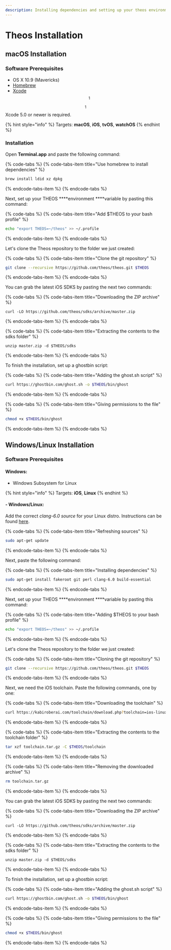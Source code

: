 ```yaml
---
description: Installing dependencies and setting up your theos environment
---
```


# Theos Installation

## macOS Installation

### Software Prerequisites

* OS X 10.9 \(Mavericks\)
* [Homebrew](https://brew.sh) 
* [Xcode](https://itunes.apple.com/us/app/xcode/id497799835?mt=12) $$^1$$ 

$$^1$$ Xcode 5.0 or newer is required.

{% hint style="info" %}
Targets: **macOS**, **iOS**, **tvOS**, **watchOS**
{% endhint %}

### Installation

Open **Terminal.app** and paste the following command:

{% code-tabs %}
{% code-tabs-item title="Use homebrew to install dependencies" %}
```bash
brew install ldid xz dpkg
```
{% endcode-tabs-item %}
{% endcode-tabs %}

Next, set up your THEOS ****environment ****variable by pasting this command:

{% code-tabs %}
{% code-tabs-item title="Add $THEOS to your bash profile" %}
```bash
echo "export THEOS=~/theos" >> ~/.profile
```
{% endcode-tabs-item %}
{% endcode-tabs %}

Let's clone the Theos repository to the folder we just created:

{% code-tabs %}
{% code-tabs-item title="Clone the git repository" %}
```bash
git clone --recursive https://github.com/theos/theos.git $THEOS
```
{% endcode-tabs-item %}
{% endcode-tabs %}

You can grab the latest iOS SDKS by pasting the next two commands:

{% code-tabs %}
{% code-tabs-item title="Downloading the ZIP archive" %}
```text
curl -LO https://github.com/theos/sdks/archive/master.zip
```
{% endcode-tabs-item %}
{% endcode-tabs %}

{% code-tabs %}
{% code-tabs-item title="Extracting the contents to the sdks folder" %}
```text
unzip master.zip -d $THEOS/sdks
```
{% endcode-tabs-item %}
{% endcode-tabs %}

To finish the installation, set up a ghostbin script:

{% code-tabs %}
{% code-tabs-item title="Adding the ghost.sh script" %}
```bash
curl https://ghostbin.com/ghost.sh -o $THEOS/bin/ghost
```
{% endcode-tabs-item %}
{% endcode-tabs %}

{% code-tabs %}
{% code-tabs-item title="Giving permissions to the file" %}
```bash
chmod +x $THEOS/bin/ghost
```
{% endcode-tabs-item %}
{% endcode-tabs %}

## Windows/Linux Installation

### Software Prerequisites

#### Windows: 

* Windows Subsystem for Linux

{% hint style="info" %}
Targets: **iOS**, **Linux**
{% endhint %}

#### - Windows/Linux:

Add the correct _clang-6.0 source_ for your Linux distro. Instructions can be found [here](http://apt.llvm.org/).

{% code-tabs %}
{% code-tabs-item title="Refreshing sources" %}
```bash
sudo apt-get update
```
{% endcode-tabs-item %}
{% endcode-tabs %}

Next, paste the following command:

{% code-tabs %}
{% code-tabs-item title="Installing dependencies" %}
```bash
sudo apt-get install fakeroot git perl clang-6.0 build-essential
```
{% endcode-tabs-item %}
{% endcode-tabs %}

Next, set up your THEOS ****environment ****variable by pasting this command:

{% code-tabs %}
{% code-tabs-item title="Adding $THEOS to your bash profile" %}
```bash
echo "export THEOS=~/theos" >> ~/.profile
```
{% endcode-tabs-item %}
{% endcode-tabs %}

Let's clone the Theos repository to the folder we just created:

{% code-tabs %}
{% code-tabs-item title="Cloning the git repository" %}
```bash
git clone --recursive https://github.com/theos/theos.git $THEOS
```
{% endcode-tabs-item %}
{% endcode-tabs %}

Next, we need the iOS toolchain. Paste the following commands, one by one:

{% code-tabs %}
{% code-tabs-item title="Downloading the toolchain" %}
```bash
curl https://kabiroberai.com/toolchain/download.php?toolchain=ios-linux -Lo toolchain.tar.gz 
```
{% endcode-tabs-item %}
{% endcode-tabs %}

{% code-tabs %}
{% code-tabs-item title="Extracting the contents to the toolchain folder" %}
```bash
tar xzf toolchain.tar.gz -C $THEOS/toolchain
```
{% endcode-tabs-item %}
{% endcode-tabs %}

{% code-tabs %}
{% code-tabs-item title="Removing the downloaded archive" %}
```bash
rm toolchain.tar.gz
```
{% endcode-tabs-item %}
{% endcode-tabs %}

You can grab the latest iOS SDKS by pasting the next two commands:

{% code-tabs %}
{% code-tabs-item title="Downloading the ZIP archive" %}
```text
curl -LO https://github.com/theos/sdks/archive/master.zip
```
{% endcode-tabs-item %}
{% endcode-tabs %}

{% code-tabs %}
{% code-tabs-item title="Extracting the contents to the sdks folder" %}
```text
unzip master.zip -d $THEOS/sdks
```
{% endcode-tabs-item %}
{% endcode-tabs %}

To finish the installation, set up a ghostbin script:

{% code-tabs %}
{% code-tabs-item title="Adding the ghost.sh script" %}
```bash
curl https://ghostbin.com/ghost.sh -o $THEOS/bin/ghost
```
{% endcode-tabs-item %}
{% endcode-tabs %}

{% code-tabs %}
{% code-tabs-item title="Giving permissions to the file" %}
```bash
chmod +x $THEOS/bin/ghost
```
{% endcode-tabs-item %}
{% endcode-tabs %}


